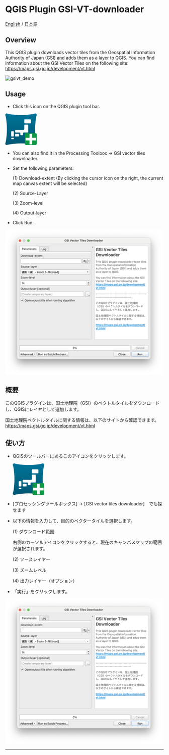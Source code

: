 # QGIS Plugin GSI-VT-downloader
[English](#Overview) / [日本語](#概要)

## Overview
This QGIS plugin downloads vector tiles from the Geospatial Information Authority of Japan (GSI) and adds them as a layer to QGIS.
You can find information about the GSI Vector Tiles on the following site: https://maps.gsi.go.jp/development/vt.html

![gsivt_demo](./imgs/gsivt.gif)

## Usage
- Click this icon on the QGIS plugin tool bar.

<img width="100" src="./imgs/icon.png" />

- You can also find it in the Processing Toolbox -> GSI vector tiles downloader.

- Set the following parameters:

  (1)  Download-extent  (By clicking the cursor icon on the right, the current map canvas extent will be selected)
  
  (2)  Source-Layer

  (3)  Zoom-level

  (4)  Output-layer 

- Click Run.

<img width="500" src="./imgs/parameters.png" />


## 概要
このQGISプラグインは、国土地理院（GSI）のベクトルタイルをダウンロードし、QGISにレイヤとして追加します。

国土地理院ベクトルタイルに関する情報は、以下のサイトから確認できます。
https://maps.gsi.go.jp/development/vt.html

## 使い方
- QGISのツールバーにあるこのアイコンをクリックします。

  <img width="100" src="./imgs/icon.png" />

- [プロセッシングツールボックス] -> [GSI vector tiles downloader]　でも探せます

- 以下の情報を入力して、目的のベクタータイルを選択します。


  (1) ダウンロード範囲
  
    右側のカーソルアイコンをクリックすると、現在のキャンバスマップの範囲が選択されます。

  (2) ソースレイヤー

  (3) ズームレベル

  (4) 出力レイヤー（オプション）

- 「実行」をクリックします。

<img width="500" src="./imgs/parameters.png" />

---------------------------------------------------------------------------------------------


